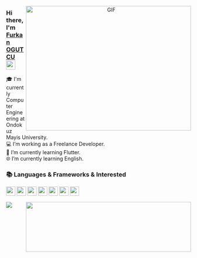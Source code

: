 <p align="center">
  <img align="right" alt="GIF" src="https://github.com/abhisheknaiidu/abhisheknaiidu/blob/master/code.gif?raw=true" width="450" height="340" />
</p>

### Hi there, I'm [Furkan OGUTCU](https://www.linkedin.com/in/furkanogutcu/) <a href="https://www.linkedin.com/in/furkanogutcu/"><img src="https://media.giphy.com/media/hvRJCLFzcasrR4ia7z/giphy.gif" width="25px"></a>

🎓 I'm currently Computer Engineering at Ondokuz Mayis University. <br/>
💻 I’m working as a Freelance Developer.<br/>
🌱 I’m currently learning Flutter.<br/>
🌐 I’m currently learning English.<br/>

### 📚 Languages & Frameworks & Interested

<code><img height="25" src="https://cdn.worldvectorlogo.com/logos/c--4.svg"></code>
<code><img height="25" src="https://symbols.getvecta.com/stencil_80/74_flutter-icon.9831b0dbe0.svg"></code>
<code><img height="25" src="https://image.flaticon.com/icons/png/128/1387/1387537.png"></code>
<code><img height="25" src="https://icon-library.com/images/ruby-icon/ruby-icon-26.jpg"></code>
<code><img height="25" src="https://cdn4.iconfinder.com/data/icons/logos-and-brands/512/21_Angular_logo_logos-256.png"></code>
<code><img height="25" src="https://cdn-icons-png.flaticon.com/128/919/919832.png"></code>
<code><img height="25" src="https://i.stack.imgur.com/C9301.png"></code>
<p align="right">
  <img align="left" src="https://github-readme-stats.vercel.app/api/top-langs/?username=furkanogutcu&langs_count=3&bg_color=ffffff&text_color=333333"/>
  <img  src="https://github-readme-stats.vercel.app/api/?username=furkanogutcu&show_icons=true&hide=contribs,issues&title_color=fff&icon_color=00b2e0&text_color=d8d8d8&bg_color=003140&border_color=003140&border_radius=0" width="450" height="136.5"/>  
</p>
